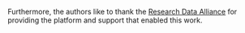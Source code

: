 Furthermore, the authors like to thank the [Research Data Alliance](https://rd-alliance.org/) for providing the platform and support that enabled this work.
